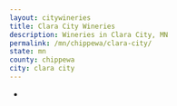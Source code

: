 ```yaml
---
layout: citywineries
title: Clara City Wineries
description: Wineries in Clara City, MN
permalink: /mn/chippewa/clara-city/
state: mn
county: chippewa
city: clara city
---
```

-
